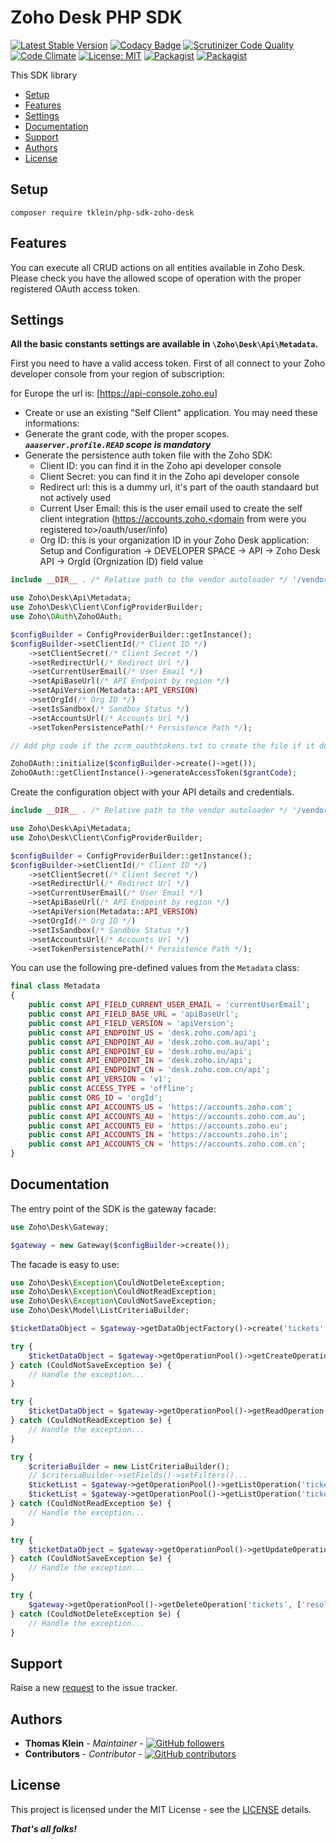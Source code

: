 # Zoho Desk PHP SDK

[![Latest Stable Version](https://img.shields.io/packagist/v/tklein/php-sdk-zoho-desk.svg?style=flat-square)](https://packagist.org/packages/tklein/php-sdk-zoho-desk)
[![Codacy Badge](https://img.shields.io/codacy/grade/2b8c15af44ad4dde8686532887dcac0a/master.svg?style=flat-square)](https://app.codacy.com/app/thomas-klein/php-sdk-zoho-desk)
[![Scrutinizer Code Quality](https://img.shields.io/scrutinizer/g/thomas-kl1/php-sdk-zoho-desk/master.svg?style=flat-square)](https://scrutinizer-ci.com/g/thomas-kl1/php-sdk-zoho-desk/?branch=master)
[![Code Climate](https://img.shields.io/codeclimate/maintainability/thomas-kl1/php-sdk-zoho-desk.svg?style=flat-square)](https://codeclimate.com/github/thomas-kl1/php-sdk-zoho-desk)
[![License: MIT](https://img.shields.io/github/license/thomas-kl1/php-sdk-zoho-desk.svg?style=flat-square)](./LICENSE)
[![Packagist](https://img.shields.io/packagist/dt/tklein/php-sdk-zoho-desk.svg?style=flat-square)](https://packagist.org/packages/tklein/php-sdk-zoho-desk/stats)
[![Packagist](https://img.shields.io/packagist/dm/tklein/php-sdk-zoho-desk.svg?style=flat-square)](https://packagist.org/packages/tklein/php-sdk-zoho-desk/stats)

This SDK library 

 - [Setup](#setup)
 - [Features](#features)
 - [Settings](#settings)
 - [Documentation](#documentation)
 - [Support](#support)
 - [Authors](#authors)
 - [License](#license)

## Setup

```
composer require tklein/php-sdk-zoho-desk
```

## Features

You can execute all CRUD actions on all entities available in Zoho Desk.
Please check you have the allowed scope of operation with the proper registered OAuth access token.

## Settings

**All the basic constants settings are available in `\Zoho\Desk\Api\Metadata`.**

First you need to have a valid access token. First of all connect to your Zoho developer console from your region of
subscription:

for Europe the url is: [https://api-console.zoho.eu]

- Create or use an existing "Self Client" application. You may need these informations:
- Generate the grant code, with the proper scopes. ***`aaaserver.profile.READ` scope is mandatory***
- Generate the persistence auth token file with the Zoho SDK:
    - Client ID: you can find it in the Zoho api developer console
    - Client Secret: you can find it in the Zoho api developer console
    - Redirect url: this is a dummy url, it's part of the oauth standaard but not actively used
    - Current User Email: this is the user email used to create the self client integration (https://accounts.zoho.<domain from were you registered to>/oauth/user/info)
    - Org ID: this is your organization ID in your Zoho Desk application: Setup and Configuration -> DEVELOPER SPACE -> API -> Zoho Desk API -> OrgId (Orgnization ID) field value

```php
include __DIR__ . /* Relative path to the vendor autoloader */ '/vendor/autoload.php';

use Zoho\Desk\Api\Metadata;
use Zoho\Desk\Client\ConfigProviderBuilder;
use Zoho\OAuth\ZohoOAuth;

$configBuilder = ConfigProviderBuilder::getInstance();
$configBuilder->setClientId(/* Client ID */)
    ->setClientSecret(/* Client Secret */)
    ->setRedirectUrl(/* Redirect Url */)
    ->setCurrentUserEmail(/* User Email */)
    ->setApiBaseUrl(/* API Endpoint by region */)
    ->setApiVersion(Metadata::API_VERSION)
    ->setOrgId(/* Org ID */)
    ->setIsSandbox(/* Sandbox Status */)
    ->setAccountsUrl(/* Accounts Url */)
    ->setTokenPersistencePath(/* Persistence Path */);

// Add php code if the zcrm_oauthtokens.txt to create the file if it does not already exists.

ZohoOAuth::initialize($configBuilder->create()->get());
ZohoOAuth::getClientInstance()->generateAccessToken($grantCode);
```

Create the configuration object with your API details and credentials.

```php
include __DIR__ . /* Relative path to the vendor autoloader */ '/vendor/autoload.php';

use Zoho\Desk\Api\Metadata;
use Zoho\Desk\Client\ConfigProviderBuilder;

$configBuilder = ConfigProviderBuilder::getInstance();
$configBuilder->setClientId(/* Client ID */)
    ->setClientSecret(/* Client Secret */)
    ->setRedirectUrl(/* Redirect Url */)
    ->setCurrentUserEmail(/* User Email */)
    ->setApiBaseUrl(/* API Endpoint by region */)
    ->setApiVersion(Metadata::API_VERSION)
    ->setOrgId(/* Org ID */)
    ->setIsSandbox(/* Sandbox Status */)
    ->setAccountsUrl(/* Accounts Url */)
    ->setTokenPersistencePath(/* Persistence Path */);
```

You can use the following pre-defined values from the `Metadata` class:

```php
final class Metadata
{
    public const API_FIELD_CURRENT_USER_EMAIL = 'currentUserEmail';
    public const API_FIELD_BASE_URL = 'apiBaseUrl';
    public const API_FIELD_VERSION = 'apiVersion';
    public const API_ENDPOINT_US = 'desk.zoho.com/api';
    public const API_ENDPOINT_AU = 'desk.zoho.com.au/api';
    public const API_ENDPOINT_EU = 'desk.zoho.eu/api';
    public const API_ENDPOINT_IN = 'desk.zoho.in/api';
    public const API_ENDPOINT_CN = 'desk.zoho.com.cn/api';
    public const API_VERSION = 'v1';
    public const ACCESS_TYPE = 'offline';
    public const ORG_ID = 'orgId';
    public const API_ACCOUNTS_US = 'https://accounts.zoho.com';
    public const API_ACCOUNTS_AU = 'https://accounts.zoho.com.au';
    public const API_ACCOUNTS_EU = 'https://accounts.zoho.eu';
    public const API_ACCOUNTS_IN = 'https://accounts.zoho.in';
    public const API_ACCOUNTS_CN = 'https://accounts.zoho.com.cn';
}
```

## Documentation

The entry point of the SDK is the gateway facade:

```php
use Zoho\Desk\Gateway;

$gateway = new Gateway($configBuilder->create());
```

The facade is easy to use:

```php
use Zoho\Desk\Exception\CouldNotDeleteException;
use Zoho\Desk\Exception\CouldNotReadException;
use Zoho\Desk\Exception\CouldNotSaveException;
use Zoho\Desk\Model\ListCriteriaBuilder;

$ticketDataObject = $gateway->getDataObjectFactory()->create('tickets', /* Entity values */);

try {
    $ticketDataObject = $gateway->getOperationPool()->getCreateOperation('tickets')->create($ticketDataObject);
} catch (CouldNotSaveException $e) {
    // Handle the exception...
}

try {
    $ticketDataObject = $gateway->getOperationPool()->getReadOperation('tickets')->get(1234);
} catch (CouldNotReadException $e) {
    // Handle the exception...
}

try {
    $criteriaBuilder = new ListCriteriaBuilder();
    // $criteriaBuilder->setFields()->setFilters()...
    $ticketList = $gateway->getOperationPool()->getListOperation('tickets')->getList($criteriaBuilder->create());
    $ticketList = $gateway->getOperationPool()->getListOperation('tickets')->getByIds([1,2,3]);
} catch (CouldNotReadException $e) {
    // Handle the exception...
}

try {
    $ticketDataObject = $gateway->getOperationPool()->getUpdateOperation('tickets')->update($ticketDataObject);
} catch (CouldNotSaveException $e) {
    // Handle the exception...
}

try {
    $gateway->getOperationPool()->getDeleteOperation('tickets', ['resolution'])->delete(1234);
} catch (CouldNotDeleteException $e) {
    // Handle the exception...
}

```

## Support

Raise a new [request](https://github.com/thomas-kl1/php-sdk-zoho-desk/issues) to the issue tracker.

## Authors

- **Thomas Klein** - *Maintainer* - [![GitHub followers](https://img.shields.io/github/followers/thomas-kl1.svg?style=social)](https://github.com/thomas-kl1)
- **Contributors** - *Contributor* - [![GitHub contributors](https://img.shields.io/github/contributors/thomas-kl1/php-sdk-zoho-desk.svg?style=flat-square)](https://github.com/thomas-kl1/php-sdk-zoho-desk/graphs/contributors)

## License

This project is licensed under the MIT License - see the [LICENSE](./LICENSE) details.

***That's all folks!***
